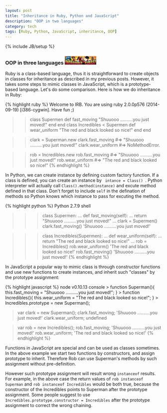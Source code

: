 ```yaml
---
layout: post
title: "Inheritance in Ruby, Python and JavaScript"
description: "OOP in two languages"
category: tech
tags: [Ruby, Python, JavaScript, inheritance, OOP]
---
```

{% include JB/setup %}
### OOP in three languages <img src="/assets/imgs/iclass.jpg"  alt="BabyFacingKariFocused" width="20%"/>
<div id="article">
  <p>Ruby is a class-based language, thus it is straightforward to create objects in classes for inheritance as described in my previous posts. However, it takes some steps to mimic classes in JavaScript, which is a prototype-based language.  Let's do some comparison.  Here is how we do inheritance in Ruby:</p>

 {% highlight ruby %}
  Welcome to IRB. You are using ruby 2.0.0p576 (2014-09-19) [i386-cygwin]. Have fun ;)
  >> class Supermen
    def fast_moving
      "Shuuooo ..........you just moved!"
    end
  >> end
  >> class Incredibles < Supermen
    def wear_uniform
      "The red and black looked so nice!"
    end
  >> end

  >> clark = Superman.new
  >> clark.fast_moving #=> "Shuuooo ..........you just moved!"
  >> clark.wear_uniform  #=> NoMethodError.

  >> rob = Incredibles.new
  >> rob.fast_moving #=> "Shuuooo ..........you just moved!"
  >> rob.wear_uniform #=> "The red and black looked so nice!"
{% endhighlight %}

  <p>In Python, we can create instance by defining custom factory function.  If a class is defined, you can create an instance by <code> intance = Class() </code>. Python interpreter will actually call <code>Class().method(instance)</code> and excute method defined in that class.  Don't forget to include <code>self</code> in the defination of methods so Python knows which instance to pass for excuting the method.

 {% highlight python %}
Python 2.7.9 shell
>>> class Supermen:
...     def fast_moving(self):
...             return "Shuuooo ..........you just moved!"
...
>>> clark = Supermen()
>>> clark.fast_moving()
'Shuuooo ..........you just moved!'

>>> class Incredibles(Supermen):
...     def wear_uniform(self):
...             return "The red and black looked so nice!"
...
>>> rob = Incredibles()
>>> rob.wear_uniform()
'The red and black looked so nice!'
>>> rob.fast_moving()
'Shuuooo ..........you just moved!'
{% endhighlight %}

  <p>In JavaScript a popular way to mimic class is through constructor functions and use new functions to create instances, and inherit such "classes" by the prototype assignment:</p>
{% highlight javascript %}
  node v0.10.13 console
  > function Superman(){
    this.fast_moving = "Shuuooo ..........you just moved!";
  }
  > function Incredibles(){
    this.wear_uniform = "The red and black looked so nice!";
  }
  > Incredibles.prototype = new Superman();

  > var clark = new Superman();
  > clark.fast_moving;
  'Shuuooo ..........you just moved!'
  > clark.wear_uniform;
  undefined

  > var rob = new Incredibles();
  > rob.fast_moving;
  'Shuuooo ..........you just moved!'
  > rob.wear_uniform;
  'The red and black looked so nice!'
{% endhighlight %}
  <p>Functions in JavaScript are special and can be used as classes sometimes. In the above example we start two functions by constructors, and assign prototype to inherit. Therefore Rob can use Superman's methods by such assignment without pre-definition.</p>
  <p>However such prototype assignment will result wrong <code>instanceof</code> results. For example, in the above case the return values of <code>rob instanceof Superman</code> and <code>rob instanceof Incredibles</code> would be both true, because the constructor of the Incredibles points to Superman after the prototype assignment. Some people suggest to use <code>Incredibles.prototype.constructor = Incredibles</code> after the prototype assignment to correct the wrong chaining.</p>
</div>